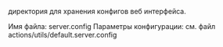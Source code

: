 директория для хранения конфигов веб интерфейса.

Имя файла: server.config
Параметры конфигурации: см. файл actions/utils/default.server.config

